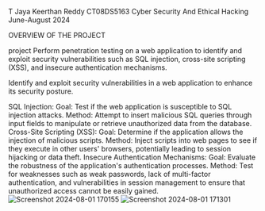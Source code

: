
T Jaya Keerthan Reddy
CT08DS5163
Cyber Security And Ethical Hacking
June-August 2024

OVERVIEW OF THE PROJECT 

project Perform penetration testing on a web application to identify and exploit security
vulnerabilities such as SQL injection, cross-site scripting (XSS), and insecure
authentication mechanisms.

Identify and exploit security vulnerabilities in a web application to enhance its security posture.

SQL Injection:
Goal: Test if the web application is susceptible to SQL injection attacks.
Method: Attempt to insert malicious SQL queries through input fields to manipulate or retrieve unauthorized data from the database.
Cross-Site Scripting (XSS):
Goal: Determine if the application allows the injection of malicious scripts.
Method: Inject scripts into web pages to see if they execute in other users' browsers, potentially leading to session hijacking or data theft.
Insecure Authentication Mechanisms:
Goal: Evaluate the robustness of the application's authentication processes.
Method: Test for weaknesses such as weak passwords, lack of multi-factor authentication, and vulnerabilities in session management to ensure that unauthorized access cannot be easily gained.![Screenshot 2024-08-01 170155](https://github.com/user-attachments/assets/b464850d-8edb-4e64-bf5b-0671582deebb)
![Screenshot 2024-08-01 171301](https://github.com/user-attachments/assets/bf671338-ea81-41b3-9bb8-9140dcdc562d)
